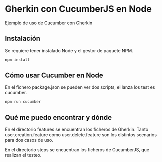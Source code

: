 # Gherkin con CucumberJS en Node

Ejemplo de uso de Cucumber con Gherkin

## Instalación

Se requiere tener instalado Node y el gestor de paquete NPM.

```bash
npm install
```

## Cómo usar Cucumber en Node

En el fichero package.json se pueden ver dos scripts, el lanza los test es cucumber.

```bash
npm run cucumber
```

## Qué me puedo encontrar y dónde

En el directorio features se encuentran los ficheros de Gherkin. Tanto user.creation.feature como user.delete.feature son los distintos scenarios para dos casos de uso.

En el directorio steps se encuentran los ficheros de CucumberJS, que realizan el testeo.
